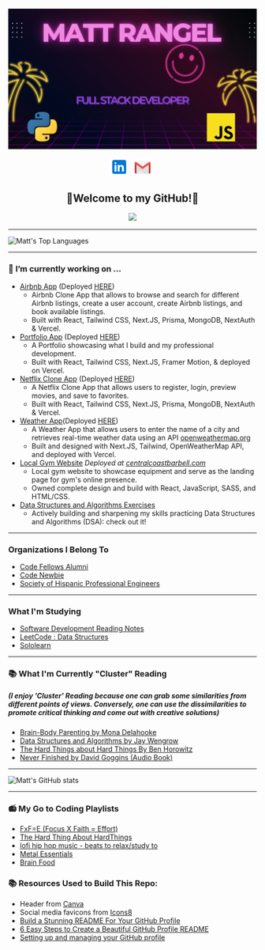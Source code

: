 ![header img here](./images/header-dev.png)

<p align="center">
<!-- I have a theory that GitHub does not support the ability to open a link in a new tab. I could only find evidence that it is not possible. -->
<a href="https://www.linkedin.com/in/rangel-matt/" target="_blank" rel="noopener noreferrer"><img height="38" src="./images/linkedin.png"></a>&nbsp;&nbsp;
<!-- <a href="https://dev.to/hexxking" target="_blank" rel="noopener noreferrer"><img height="35" src="./images/dev.png"></a>&nbsp;&nbsp; -->
<a href="mailto:mattrangel@gmail.com" target="_blank" rel="noopener noreferrer"><img height="35" src="./images/gmail.png"></a>&nbsp;&nbsp;
<!-- <a href="https://dev.to/hexxking" target="_blank" rel="noopener noreferrer"><img height="35" src="./images/dev.png"></a>&nbsp;&nbsp; -->
</p>

<h2 align="center">🤘Welcome to my GitHub!🤘</h2>

<p align="center">
<img src="https://visitor-badge.glitch.me/badge?page_id=rangelMatt.rangelMatt" width="110px">
</p>

---

![Matt's Top Languages](https://github-readme-stats-git-masterrstaa-rickstaa.vercel.app/api/top-langs/?username=rangelMatt&layout=compact&theme=transparent&card_width=800&langs_count=10)

---

### 🔭 **I’m currently working on ...**

- [Airbnb App](https://github.com/rangelMatt/airstay) (Deployed [HERE](https://rent-stay-i4canr4wn-rangelmatt.vercel.app/))
  - Airbnb Clone App that allows to browse and search for different Airbnb listings, create a user account, create Airbnb listings, and book available listings.
  - Built with React, Tailwind CSS, Next.JS, Prisma, MongoDB, NextAuth & Vercel.
- [Portfolio App](https://github.com/rangelMatt/mattjrangel) (Deployed [HERE](https://www.mattjrangel.com/))
  - A Portfolio showcasing what I build and my professional development.
  - Built with React, Tailwind CSS, Next.JS, Framer Motion, & deployed on Vercel.
- [Netflix Clone App](https://github.com/rangelMatt/web-movie) (Deployed [HERE](http://webmovie-pivcxxbqd-rangelmatt.vercel.app))
  - A Netflix Clone App that allows users to register, login, preview movies, and save to favorites.
  - Built with React, Tailwind CSS, Next.JS, Prisma, MongoDB, NextAuth & Vercel.
- [Weather App](https://github.com/rangelMatt/weather-nextjs)(Deployed [HERE](http://weather-nextjs-sand.vercel.app))
  - A Weather App that allows users to enter the name of a city and retrieves real-time weather data using an API [openweathermap.org](https://openweathermap.org/current#zip)
  - Built and designed with Next.JS, Tailwind, OpenWeatherMap API, and deployed with Vercel.
- [Local Gym Website](https://github.com/rangelMatt/ccb-app) _Deployed at [centralcoastbarbell.com](https://centralcoastbarbell.com)_
  - Local gym website to showcase equipment and serve as the landing page for gym's online presence.
  - Owned complete design and build with React, JavaScript, SASS, and HTML/CSS.
- [Data Structures and Algorithms Exercises](https://github.com/rangelMatt/dsa-exercises/blob/main/README.md)
  - Actively building and sharpening my skills practicing Data Structures and Algorithms (DSA): check out it!
  <!-- - Frontend
  - Backend -->

---

### **Organizations I Belong To**

- [Code Fellows Alumni](https://www.linkedin.com/school/code-fellows/people/)
- [Code Newbie](https://www.codenewbie.org/)
- [Society of Hispanic Professional Engineers](https://shpe.soe.ucsc.edu/shpe-national)

---

<h3> What I'm Studying</h3>

- [Software Development Reading Notes](https://rangelmatt.github.io/reading-notes/)
- [LeetCode : Data Structures](https://leetcode.com/rangelMatt/)
- [Sololearn](https://www.sololearn.com/profile/25311355)

---

<h3> 📚 What I'm Currently "Cluster" Reading</h3>

<h5>(I enjoy 'Cluster' Reading because one can grab some similarities from different points of views. Conversely, one can use the dissimilarities to promote critical thinking and come out with creative solutions)</h5>

- [Brain-Body Parenting by Mona Delahooke](https://monadelahooke.com/brain-body-parenting/)
- [Data Structures and Algorithms by Jay Wengrow](https://www.amazon.com/Common-Sense-Guide-Structures-Algorithms-Second-dp-1680507222/dp/1680507222/ref=dp_ob_title_bk5)
- [The Hard Things about Hard Things By Ben Horowitz](https://www.amazon.com/Hard-Thing-About-Things-Building/dp/0062273205)
- [Never Finished by David Goggins (Audio Book)](https://davidgoggins.com/)

---

![Matt's GitHub stats](https://github-readme-stats-git-masterrstaa-rickstaa.vercel.app/api?username=rangelMatt&show_icons=true&theme=transparent)

---

<h3>📻 My Go to Coding Playlists</h3>

- [FxF=E (Focus X Faith = Effort)](https://open.spotify.com/playlist/0kyldDeWZ7KDCoM74eiaIM?si=d6084a4c949d499a)
- [The Hard Thing About HardThings](https://open.spotify.com/playlist/7niXfDop7ANDPWCEes7qp9?si=5b3be2c1cbca4fdc)
- [lofi hip hop music - beats to relax/study to](https://open.spotify.com/playlist/0vvXsWCC9xrXsKd4FyS8kM?si=6c21dcd234ad44c0)
- [Metal Essentials](https://open.spotify.com/playlist/37i9dQZF1DWWOaP4H0w5b0?si=cff9c46b446c489a)
- [Brain Food](https://open.spotify.com/playlist/37i9dQZF1DWXLeA8Omikj7?si=9e645b5d16dc4ac9)

<footer>
<h3>📚 Resources Used to Build This Repo:</h3>

- Header from <a href="https://www.canva.com/">Canva</a>
- Social media favicons from <a href="https://icons8.com">Icons8</a>
- <a href="https://towardsdatascience.com/build-a-stunning-readme-for-your-github-profile-9b80434fe5d7">Build a Stunning README For Your GitHub Profile</a>
- <a href="https://sarah-hart-landolt.medium.com/6-easy-steps-to-create-a-beautiful-github-profile-readme-edc7840b2c7">6 Easy Steps to Create a Beautiful GitHub Profile README</a>
- <a href="https://docs.github.com/en/github/setting-up-and-managing-your-github-profile">Setting up and managing your GitHub profile
</a>
</footer>

<!--
**rangelMatt/rangelMatt** is a ✨ _special_ ✨ repository because its `README.md` (this file) appears on your GitHub profile.

Here are some ideas to get you started:

- 🔭 I’m currently working on ...
- 🌱 I’m currently learning ...
- 👯 I’m looking to collaborate on ...
- 🤔 I’m looking for help with ...
- 💬 Ask me about ...
- 📫 How to reach me: ...
- 😄 Pronouns: ...
- ⚡ Fun fact: ...
-->

